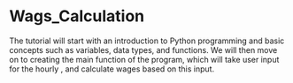 # Wags_Calculation
The tutorial will start with an introduction to Python programming and basic concepts such as variables, data types, and functions. We will then move on to creating the main function of the program, which will take user input for the hourly , and calculate  wages based on this input.
